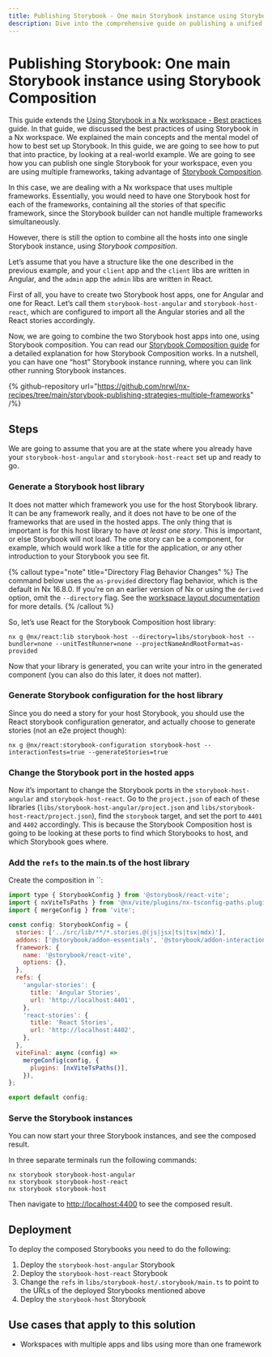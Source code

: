 ```yaml
---
title: Publishing Storybook - One main Storybook instance using Storybook Composition
description: Dive into the comprehensive guide on publishing a unified Storybook instance from multiple frameworks within an Nx workspace using Storybook Composition.
---
```


# Publishing Storybook: One main Storybook instance using Storybook Composition

This guide extends the
[Using Storybook in a Nx workspace - Best practices](/nx-api/storybook/documents/best-practices) guide. In that guide, we discussed the best practices of using Storybook in a Nx workspace. We explained the main concepts and the mental model of how to best set up Storybook. In this guide, we are going to see how to put that into practice, by looking at a real-world example. We are going to see how you can publish one single Storybook for your workspace, even you are using multiple frameworks, taking advantage of [Storybook Composition](/recipes/storybook/storybook-composition-setup).

In this case, we are dealing with a Nx workspace that uses multiple frameworks. Essentially, you would need to have one Storybook host for each of the frameworks, containing all the stories of that specific framework, since the Storybook builder can not handle multiple frameworks simultaneously.

However, there is still the option to combine all the hosts into one single Storybook instance, using _Storybook composition_.

Let’s assume that you have a structure like the one described in the previous example, and your `client` app and the `client` libs are written in Angular, and the `admin` app the `admin` libs are written in React.

First of all, you have to create two Storybook host apps, one for Angular and one for React. Let’s call them `storybook-host-angular` and `storybook-host-react`, which are configured to import all the Angular stories and all the React stories accordingly.

Now, we are going to combine the two Storybook host apps into one, using Storybook composition. You can read our [Storybook Composition guide](/recipes/storybook/storybook-composition-setup) for a detailed explanation for how Storybook Composition works. In a nutshell, you can have one “host” Storybook instance running, where you can link other running Storybook instances.

{% github-repository url="https://github.com/nrwl/nx-recipes/tree/main/storybook-publishing-strategies-multiple-frameworks" /%}

## Steps

We are going to assume that you are at the state where you already have your `storybook-host-angular` and `storybook-host-react` set up and ready to go.

### Generate a Storybook host library

It does not matter which framework you use for the host Storybook library. It can be any framework really, and it does not have to be one of the frameworks that are used in the hosted apps. The only thing that is important is for this host library to have _at least one story_. This is important, or else Storybook will not load. The one story can be a component, for example, which would work like a title for the application, or any other introduction to your Storybook you see fit.

{% callout type="note" title="Directory Flag Behavior Changes" %}
The command below uses the `as-provided` directory flag behavior, which is the default in Nx 16.8.0. If you're on an earlier version of Nx or using the `derived` option, omit the `--directory` flag. See the [workspace layout documentation](/deprecated/workspace-layout) for more details.
{% /callout %}

So, let’s use React for the Storybook Composition host library:

```shell
nx g @nx/react:lib storybook-host --directory=libs/storybook-host --bundler=none --unitTestRunner=none --projectNameAndRootFormat=as-provided
```

Now that your library is generated, you can write your intro in the generated component (you can also do this later, it does not matter).

### Generate Storybook configuration for the host library

Since you do need a story for your host Storybook, you should use the React storybook configuration generator, and actually choose to generate stories (not an e2e project though):

```shell
nx g @nx/react:storybook-configuration storybook-host --interactionTests=true --generateStories=true
```

### Change the Storybook port in the hosted apps

Now it’s important to change the Storybook ports in the `storybook-host-angular` and `storybook-host-react`. Go to the `project.json` of each of these libraries (`libs/storybook-host-angular/project.json` and `libs/storybook-host-react/project.json`), find the `storybook` target, and set the port to `4401` and `4402` accordingly. This is because the Storybook Composition host is going to be looking at these ports to find which Storybooks to host, and which Storybook goes where.

### Add the `refs` to the main.ts of the host library

Create the composition in ``:

```javascript {% fileName="libs/storybook-host/.storybook/main.ts" %}
import type { StorybookConfig } from '@storybook/react-vite';
import { nxViteTsPaths } from '@nx/vite/plugins/nx-tsconfig-paths.plugin';
import { mergeConfig } from 'vite';

const config: StorybookConfig = {
  stories: ['../src/lib/**/*.stories.@(js|jsx|ts|tsx|mdx)'],
  addons: ['@storybook/addon-essentials', '@storybook/addon-interactions'],
  framework: {
    name: '@storybook/react-vite',
    options: {},
  },
  refs: {
    'angular-stories': {
      title: 'Angular Stories',
      url: 'http://localhost:4401',
    },
    'react-stories': {
      title: 'React Stories',
      url: 'http://localhost:4402',
    },
  },
  viteFinal: async (config) =>
    mergeConfig(config, {
      plugins: [nxViteTsPaths()],
    }),
};

export default config;
```

### Serve the Storybook instances

You can now start your three Storybook instances, and see the composed result.

In three separate terminals run the following commands:

```shell
nx storybook storybook-host-angular
nx storybook storybook-host-react
nx storybook storybook-host
```

Then navigate to [http://localhost:4400](http://localhost:4400) to see the composed result.

## Deployment

To deploy the composed Storybooks you need to do the following:

1. Deploy the `storybook-host-angular` Storybook
2. Deploy the `storybook-host-react` Storybook
3. Change the `refs` in `libs/storybook-host/.storybook/main.ts` to point to the URLs of the deployed Storybooks mentioned above
4. Deploy the `storybook-host` Storybook

## Use cases that apply to this solution

- Workspaces with multiple apps and libs using more than one framework
